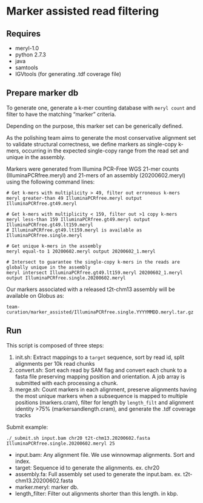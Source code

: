 # Marker assisted read filtering

## Requires
* meryl-1.0
* python 2.7.3
* java
* samtools
* IGVtools (for generating .tdf coverage file)

## Prepare marker db

To generate one, generate a k-mer counting database with `meryl count` and filter to have the matching “marker” criteria.

Depending on the purpose, this marker set can be generically defined.

As the polishing team aims to generate the most conservative alignment set to validate structural correctness, we define markers as single-copy k-mers, occurring in the expected single-copy range from the read set and unique in the assembly.

Markers were generated from Illumina PCR-Free WGS 21-mer counts (IlluminaPCRfree.meryl) and 21-mers of an assembly (20200602.meryl) using the following command lines:
```
# Get k-mers with multiplicity > 49, filter out erroneous k-mers
meryl greater-than 49 IlluminaPCRfree.meryl output IlluminaPCRfree.gt49.meryl

# Get k-mers with multiplicity < 159, filter out >1 copy k-mers
meryl less-than 159 IlluminaPCRfree.gt49.meryl output IlluminaPCRfree.gt49.lt159.meryl
# IlluminaPCRfree.gt49.lt159.meryl is available as IlluminaPCRfree.single.meryl

# Get unique k-mers in the assembly
meryl equal-to 1 20200602.meryl output 20200602_1.meryl

# Intersect to guarantee the single-copy k-mers in the reads are globally unique in the assembly
meryl intersect IlluminaPCRfree.gt49.lt159.meryl 20200602_1.meryl output IlluminaPCRfree.single.20200602.meryl
```

Our markers associated with a released t2t-chm13 assembly will be available on Globus as:

`team-curation/marker_assisted/IlluminaPCRfree.single.YYYYMMDD.meryl.tar.gz`

## Run

This script is composed of three steps:
1.	init.sh: Extract mappings to a `target` sequence, sort by read id, split alignments per 10k read chunks
2.	convert.sh: Sort each read by SAM flag and convert each chunk to a fasta file preserving mapping position and orientation. A job array is submitted with each processing a chunk.
3.	merge.sh: Count markers in each alignment, preserve alignments having the most unique markers when a subsequence is mapped to multiple positions (markers.cram), filter for length by `length_filt` and alignment identity >75% (markersandlength.cram), and generate the .tdf coverage tracks

Submit example:
```
./_submit.sh input.bam chr20 t2t-chm13.20200602.fasta IlluminaPCRfree.single.20200602.meryl 25
```
* input.bam: Any alignment file. We use winnowmap alignments. Sort and index.
* target: Sequence id to generate the alignments. ex. chr20
* assembly.fa: Full assembly set used to generate the input.bam. ex. t2t-chm13.20200602.fasta
* marker.meryl: marker db.
* length_filter: Filter out alignments shorter than this length. in kbp.
